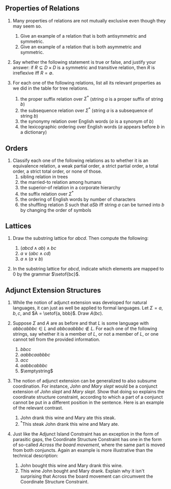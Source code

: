## Properties of Relations

1.  Many properties of relations are not mutually exclusive even though they may seem so.
    1. Give an example of a relation that is both antisymmetric and symmetric.
    1. Give an example of a relation that is both asymmetric and symmetric.

1.  Say whether the following statement is true or false, and justify your answer: if $R \subseteq D \times D$ is a symmetric and transitive relation, then $R$ is irreflexive iff $R = \emptyset$.

1.  For each one of the following relations, list all its relevant properties as we did in the table for tree relations.
    1. the proper suffix relation over $\Sigma^*$ (string $a$ is a proper suffix of string $b$)
    1. the subsequence relation over $\Sigma^*$ (string $a$ is a subsequence of string $b$)
    1. the synonymy relation over English words ($a$ is a synonym of $b$)
    1. the lexicographic ordering over English words ($a$ appears before $b$ in a dictionary)


## Orders

1.  Classify each one of the following relations as to whether it is an equivalence relation, a weak partial order, a strict partial order, a total order, a strict total order, or none of those.
    1. sibling relation in trees
    1. the married-to relation among humans
    1. the superior-of relation in a corporate hierarchy
    1. the suffix relation over $\Sigma^*$
    1. the ordering of English words by number of characters
    1. the shuffling relation $S$ such that $a S b$ iff string $a$ can be turned into $b$ by changing the order of symbols

## Lattices

1.  Draw the substring lattice for $abcd$.
    Then compute the following:
    1. $(abcd \wedge ab) \wedge bc$
    1. $a \vee (abc \wedge cd)$
    1. $a \wedge (a \vee b)$

1.  In the substring lattice for $abcd$, indicate which elements are mapped to $0$ by the grammar $\setof{bc}$.

## Adjunct Extension Structures

1.  While the notion of adjunct extension was developed for natural languages, it can just as well be applied to formal languages.
    Let $\Sigma = {a,b,c}$, and $A = \setof{a, bbb}$.
    Draw $A(bc)$.

1.  Suppose $\Sigma$ and $A$ are as before and that $L$ is some language with $abbcabbbc \in L$ and $abbcaabbbc \notin L$.
    For each one of the following strings, say whether it is a member of $L$, or not a member of $L$, or one cannot tell from the provided information.
    1. $bbcc$
    1. $aabbcaabbbc$
    1. $acc$
    1. $aabbcabbbc$
    1. $\emptystring$

1.  The notion of adjunct extension can be generalized to also subsume coordination.
    For instance, *John and Mary slept* would be a conjunct extension of *John slept* and *Mary slept*.
    Show that doing so explains the coordinate structure constraint, according to which a part of a conjunct cannot be put in a different position in the sentence.
    Here is an example of the relevant contrast.
    1. John drank this wine and Mary ate this steak.
    1. $^*$This steak John drank this wine and Mary ate. 

1.  Just like the Adjunct Island Constraint has an exception in the form of parasitic gaps, the Coordinate Structure Constraint has one in the form of so-called *Across the board movement*, where the same part is moved from both conjuncts.
    Again an example is more illustrative than the technical description:
    1. John bought this wine and Mary drank this wine.
    1. This wine John bought and Mary drank.
    Explain why it isn't surprising that Across the board movement can circumvent the Coordinate Structure Constraint.
